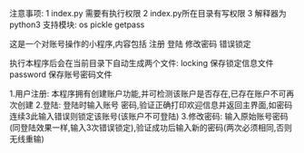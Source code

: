 注意事项:
        1 index.py 需要有执行权限
        2 index.py所在目录有写权限
        3 解释器为python3
支持模块:
        os
        pickle
        getpass

这是一个对账号操作的小程序,内容包括 注册 登陆 修改密码 错误锁定

执行本程序后会在当前目录下自动生成两个文件:
    locking     保存锁定信息文件
    password    保存账号密码文件

1.用户注册:
    本程序拥有创建账户功能,并可检测该账户是否存在,已存在账户不可再次创建
2.登陆:
    登陆时输入账号 密码,验证正确打印欢迎信息并返回主界面,如密码连续3此输入错误则锁定该账号(该账户不可登陆)
3.修改密码:
    输入原始账号密码(同登陆效果一样,输入3次错误锁定),验证成功后输入新的密码(两次必须相同,否则无线重输)

